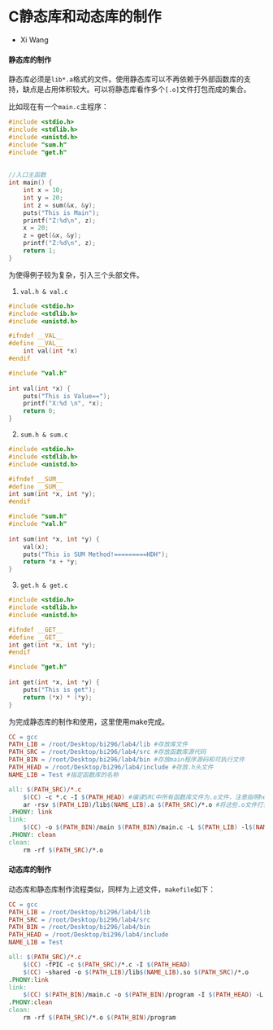 # C静态库和动态库的制作

* Xi Wang

#### 静态库的制作

静态库必须是`lib*.a`格式的文件。使用静态库可以不再依赖于外部函数库的支持，缺点是占用体积较大。可以将静态库看作多个`[.o]`文件打包而成的集合。

比如现在有一个`main.c`主程序：

```c
#include <stdio.h>  
#include <stdlib.h>  
#include <unistd.h>  
#include "sum.h"  
#include "get.h"  
  
  
//入口主函数  
int main() {  
    int x = 10;  
    int y = 20;  
    int z = sum(&x, &y);  
    puts("This is Main");  
    printf("Z:%d\n", z);  
    x = 20;  
    z = get(&x, &y);  
    printf("Z:%d\n", z);  
    return 1;  
} 
```

为使得例子较为复杂，引入三个头部文件。

1. `val.h & val.c`

```c
#include <stdio.h>
#include <stdlib.h>
#include <unistd.h>

#ifndef __VAL__
#define __VAL__
	int val(int *x)
#endif
```

```c
#include "val.h"
 
int val(int *x) {
	puts("This is Value==");
	printf("X:%d \n", *x);
	return 0;
}
```

2. `sum.h & sum.c`

```c
#include <stdio.h>
#include <stdlib.h>
#include <unistd.h>

#ifndef __SUM__
#define __SUM__
int sum(int *x, int *y);
#endif
```

```c
#include "sum.h"
#include "val.h"
 
int sum(int *x, int *y) {
	val(x);
	puts("This is SUM Method!=========HDH");
	return *x + *y;
}
```

3. `get.h & get.c`

```c
#include <stdio.h>
#include <stdlib.h>
#include <unistd.h>

#ifndef __GET__
#define __GET__
int get(int *x, int *y);
#endif
```

```c
#include "get.h"
 
int get(int *x, int *y) {
	puts("This is get");
	return (*x) * (*y);
}
```

为完成静态库的制作和使用，这里使用make完成。

```makefile
CC = gcc
PATH_LIB = /root/Desktop/bi296/lab4/lib #存放库文件
PATH_SRC = /root/Desktop/bi296/lab4/src #存放函数库源代码
PATH_BIN = /root/Desktop/bi296/lab4/bin #存放main程序源码和可执行文件
PATH_HEAD = /root/Desktop/bi296/lab4/include #存放.h头文件
NAME_LIB = Test #指定函数库的名称

all: $(PATH_SRC)/*.c 
	$(CC) -c *.c -I $(PATH_HEAD) #编译SRC中所有函数库文件为.o文件，注意指明head路径
	ar -rsv $(PATH_LIB)/lib$(NAME_LIB).a $(PATH_SRC)/*.o #将这些.o文件打包至lib中
.PHONY: link
link:
	$(CC) -o $(PATH_BIN)/main $(PATH_BIN)/main.c -L $(PATH_LIB) -l$(NAME_LIB) -I $(PATH_HEAD) #将main函数放到BIN目录下，连接文件生成二进制可执行文件
.PHONY: clean
clean:
	rm -rf $(PATH_SRC)/*.o
```

#### 动态库的制作

动态库和静态库制作流程类似，同样为上述文件，`makefile`如下：

```makefile
CC = gcc
PATH_LIB = /root/Desktop/bi296/lab4/lib
PATH_SRC = /root/Desktop/bi296/lab4/src
PATH_BIN = /root/Desktop/bi296/lab4/bin
PATH_HEAD = /root/Desktop/bi296/lab4/include
NAME_LIB = Test

all: $(PATH_SRC)/*.c
	$(CC) -fPIC -c $(PATH_SRC)/*.c -I $(PATH_HEAD)
	$(CC) -shared -o $(PATH_LIB)/lib$(NAME_LIB).so $(PATH_SRC)/*.o
.PHONY:link
link:
	$(CC) $(PATH_BIN)/main.c -o $(PATH_BIN)/program -I $(PATH_HEAD) -L $(PATH_LIB) -l$(NAME_LIB)
.PHONY:clean
clean:
	rm -rf $(PATH_SRC)/*.o $(PATH_BIN)/program
```

